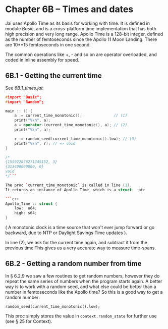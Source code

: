 # Chapter 6B – Times and dates

Jai uses Apollo Time as its basis for working with time. It is defined in module _Basic_, and is a cross-platform time implementation that has both high precision and very long range. Apollo Time is a 128-bit integer, defined as the number of femtoseconds since the Apollo 11 Moon Landing. There are 10**15 femtoseconds in one second.

The common operations like +, - and so on are operator overloaded, and coded in inline assembly for speed.

## 6B.1 - Getting the current time

See _6B.1_times.jai_:
```c++
#import "Basic";
#import "Random";

main :: () {
    a := current_time_monotonic();              // (1)
    print("%\n", a);
    a = operator-(current_time_monotonic(), a); // (2)
    print("%\n", a);

    r := random_seed(current_time_monotonic().low); // (3)
    print("%\n", r); // => void
}

/*
{155922876271345152, 3}
{313400000000, 0}
void
*/```

The proc `current_time_monotonic` is called in line (1). 
It returns an instance of Apollo_Time, which is a struct:  ptr

```c++
Apollo_Time :: struct {
    low:  u64;
    high: s64;
}
```

( A monotonic clock is a time source that won't ever jump forward or go backward, due to NTP or Daylight Savings Time updates ).

In line (2), we ask for the current time again, and subtract it from the previous time.This gives us a very accurate way to measure time-spans.

## 6B.2 - Getting a random number from time
In § 6.2.9 we saw a few routines to get random numbers, however they do repeat the same series of numbers when the program starts again. A better way is to work with a random seed, and what else could be better than a number in femtoseconds like the Apollo time? So this is a good way to get a random number:  

`random_seed(current_time_monotonic().low);`

This proc simply stores the value in `context.random_state` for further use (see § 25 for Context).